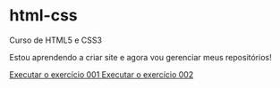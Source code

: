 # html-css
 Curso de HTML5 e CSS3

 Estou aprendendo a criar site e agora vou gerenciar meus repositórios!

<a href="https://grmonteiroh.github.io/html-css/exercicios/ex001/index.html">Executar o exercício 001 </a>
<a href="https://grmonteiroh.github.io/html-css/exercicios/ex002/index.html">Executar o exercício 002 </a>